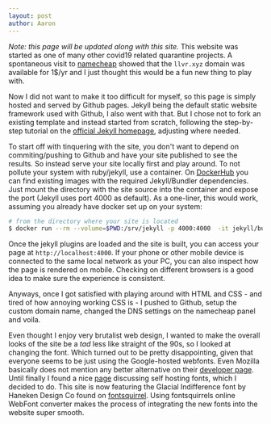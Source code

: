 ```yaml
---
layout: post
author: Aaron
---
```


*Note: this page will be updated along with this site.*
This website was started as one of many other covid19 related quarantine projects. A spontaneous visit to <a href="https://www.namecheap.com">namecheap</a> showed that the `llvr.xyz` domain was available for 1$/yr and I just thought this would be a fun new thing to play with.

Now I did not want to make it too difficult for myself, so this page is simply hosted and served by Github pages. Jekyll being the default static website framework used with Github, I also went with that. But I chose not to fork an existing template and instead started from scratch, following the step-by-step tutorial on the <a href="https://jekyllrb.com/docs/step-by-step/01-setup/">official Jekyll homepage</a>, adjusting where needed.

To start off with tinquering with the site, you don't want to depend on commiting/pushing to Github and have your site published to see the results. So instead serve your site locally first and play around. To not pollute your system with ruby/jekyll, use a container. On <a href="https://hub.docker.com/u/jekyll">DockerHub</a> you can find existing images with the required Jekyll/Bundler dependencies. Just mount the directory with the site source into the container and expose the port (Jekyll uses port 4000 as default). As a one-liner, this would work, assuming you already have docker set up on your system:

```bash
# from the directory where your site is located
$ docker run --rm --volume=$PWD:/srv/jekyll -p 4000:4000  -it jekyll/builder:3.8 jekyll serve
```

Once the jekyll plugins are loaded and the site is built, you can access your page at `http://localhost:4000`. If your phone or other mobile device is connected to the same local network as your PC, you can also inspect how the page is rendered on mobile. Checking on different browsers is a good idea to make sure the experience is consistent.

Anyways, once I got satisfied with playing around with HTML and CSS - and tired of how annoying working CSS is - I pushed to Github, setup the custom domain name, changed the DNS settings on the namecheap panel and voila.

Even thought I enjoy very brutalist web design, I wanted to make the overall looks of the site be a *tad* less like straight of the 90s, so I looked at changing the font. Which turned out to be pretty disappointing, given that everyone seems to be just using the Google-hosted webfonts. Even Mozilla basically does not mention any better alternative on their <a href="https://developer.mozilla.org/en-US/docs/Learn/CSS/Styling_text/Web_fonts">developer page</a>. Until finally I found a nice <a href="https://www.tunetheweb.com/blog/should-you-self-host-google-fonts/">page</a> discussing self hosting fonts, which I decided to do. This site is now featuring the Glacial Indifference font by Haneken Design Co found on <a href="https://www.fontsquirrel.com/fonts/glacial-indifference">fontsquirrel</a>. Using fontsquirrels online WebFont converter makes the process of integrating the new fonts into the website super smooth.
